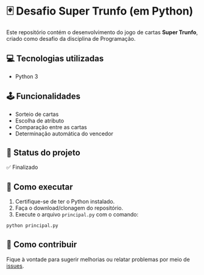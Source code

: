 # 🃏 Desafio Super Trunfo (em Python)

Este repositório contém o desenvolvimento do jogo de cartas **Super Trunfo**, criado como desafio da disciplina de Programação.

## 💻 Tecnologias utilizadas

- Python 3

## 🕹️ Funcionalidades

- Sorteio de cartas
- Escolha de atributo
- Comparação entre as cartas
- Determinação automática do vencedor

## 🚧 Status do projeto

✅ Finalizado

## 🙌 Como executar

1. Certifique-se de ter o Python instalado.
2. Faça o download/clonagem do repositório.
3. Execute o arquivo `principal.py` com o comando:

```bash
python principal.py
```

## 🤝 Como contribuir

Fique à vontade para sugerir melhorias ou relatar problemas por meio de [issues](https://github.com/ccsantus/Desafio-Super-Trunfo/issues).